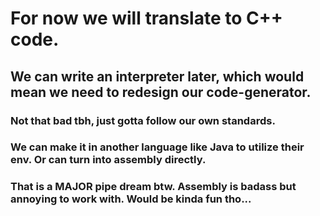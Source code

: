 # For now we will translate to C++ code.

## We can write an interpreter later, which would mean we need to redesign our code-generator.
### Not that bad tbh, just gotta follow our own standards.
### We can make it in another language like Java to utilize their env. Or can turn into assembly directly.
### That is a MAJOR pipe dream btw. Assembly is badass but annoying to work with. Would be kinda fun tho...